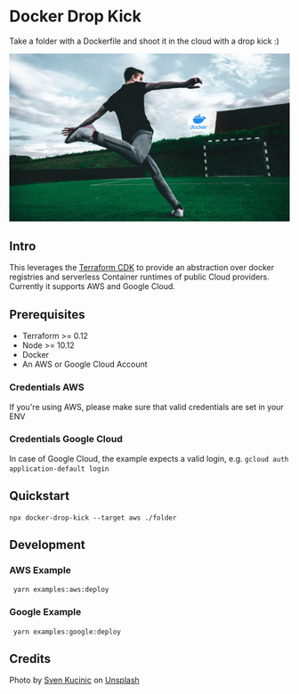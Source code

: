 # Docker Drop Kick

Take a folder with a Dockerfile and shoot it in the cloud with a drop kick :)

![drop kick](./drop-kick.png)

## Intro

This leverages the [Terraform CDK](https://cdk.tf) to provide an abstraction over docker registries and serverless Container runtimes of public Cloud providers. Currently it supports AWS and Google Cloud.

## Prerequisites

- Terraform >= 0.12
- Node >= 10.12
- Docker
- An AWS or Google Cloud Account

### Credentials AWS

If you're using AWS, please make sure that valid credentials are set in your ENV

### Credentials Google Cloud

In case of Google Cloud, the example expects a valid login, e.g. `gcloud auth application-default login`

## Quickstart

```
npx docker-drop-kick --target aws ./folder
```

## Development

### AWS Example

```
 yarn examples:aws:deploy
```

### Google Example

```
 yarn examples:google:deploy
```

## Credits

<span>Photo by <a href="https://unsplash.com/@skucinic9?utm_source=unsplash&amp;utm_medium=referral&amp;utm_content=creditCopyText">Sven Kucinic</a> on <a href="https://unsplash.com/@skucinic9?utm_source=unsplash&amp;utm_medium=referral&amp;utm_content=creditCopyText">Unsplash</a></span>